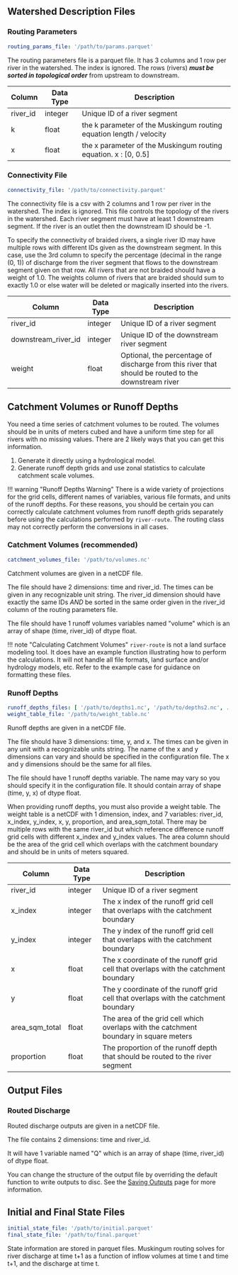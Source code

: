 ## Watershed Description Files

### Routing Parameters

```yaml
routing_params_file: '/path/to/params.parquet'
```

The routing parameters file is a parquet file. It has 3 columns and 1 row per river in the watershed. The index is
ignored. The rows (rivers) ***must be sorted in topological order*** from upstream to downstream.

| Column   | Data Type | Description                                                         |
|----------|-----------|---------------------------------------------------------------------|
| river_id | integer   | Unique ID of a river segment                                        |
| k        | float     | the k parameter of the Muskingum routing equation length / velocity |
| x        | float     | the x parameter of the Muskingum routing equation. x : [0, 0.5]     |

### Connectivity File

```yaml
connectivity_file: '/path/to/connectivity.parquet'
```

The connectivity file is a csv with 2 columns and 1 row per river in the watershed. The index is ignored. This file
controls the topology of the rivers in the watershed. Each river segment must have at least 1 downstream segment. If the
river is an outlet then the downstream ID should be -1.

To specify the connectivity of braided rivers, a single river ID may have multiple rows with different IDs given as the
downstream segment. In this case, use the 3rd column to specify the percentage (decimal in the range (0, 1)) of
discharge from the river segment that flows to the downstream segment given on that row. All rivers that are not braided
should have a weight of 1.0. The weights column of rivers that are braided should sum to exactly 1.0 or else water will
be deleted or magically inserted into the rivers.

| Column              | Data Type | Description                                                                                         |
|---------------------|-----------|-----------------------------------------------------------------------------------------------------|
| river_id            | integer   | Unique ID of a river segment                                                                        |
| downstream_river_id | integer   | Unique ID of the downstream river segment                                                           |
| weight              | float     | Optional, the percentage of discharge from this river that should be routed to the downstream river |

## Catchment Volumes or Runoff Depths

You need a time series of catchment volumes to be routed. The volumes should be in units of meters cubed and have a
uniform time step for all rivers with no missing values. There are 2 likely ways that you can get this information.

1. Generate it directly using a hydrological model.
2. Generate runoff depth grids and use zonal statistics to calculate catchment scale volumes.

!!! warning "Runoff Depths Warning"
There is a wide variety of projections for the grid cells, different names of variables, various file formats, and
units of the runoff depths. For these reasons, you should be certain you can correctly calculate catchment volumes
from runoff depth grids separately before using the calculations performed by `river-route`. The routing class may
not correctly perform the conversions in all cases.

### Catchment Volumes (recommended)

```yaml
catchment_volumes_file: '/path/to/volumes.nc'
```

Catchment volumes are given in a netCDF file.

The file should have 2 dimensions: time and river_id. The times can be given in any recognizable unit string. The river_id
dimension should have exactly the same IDs *AND* be sorted in the same order given in the river_id column of the routing parameters file.

The file should have 1 runoff volumes variables named "volume" which is an array of shape (time, river_id) of dtype
float.

!!! note "Calculating Catchment Volumes"
`river-route` is not a land surface modeling tool. It does have an example function illustrating how to perform
the calculations. It will not handle all file formats, land surface and/or hydrology models, etc. Refer to the
example case for guidance on formatting these files.

### Runoff Depths

```yaml
runoff_depths_files: [ '/path/to/depths1.nc', '/path/to/depths2.nc', ... ]
weight_table_file: '/path/to/weight_table.nc'
```

Runoff depths are given in a netCDF file.

The file should have 3 dimensions: time, y, and x. The times can be given in any unit with a recognizable units string.
The name of the x and y dimensions can vary and should be specified in the configuration file. The x and y dimensions
should be the same for all files.

The file should have 1 runoff depths variable. The name may vary so you should specify it in the configuration file. It
should contain array of shape (time, y, x) of dtype float.

When providing runoff depths, you must also provide a weight table. The weight table is a netCDF with 1 dimension, index, and 7 variables:
river_id, x_index, y_index, x, y, proportion, and area_sqm_total. There may be multiple rows with the same river_id but which reference difference
runoff grid cells with different x_index and y_index values. The area column should be the area of the grid cell which
overlaps with the catchment boundary and should be in units of meters squared.

| Column         | Data Type | Description                                                                           |
|----------------|-----------|---------------------------------------------------------------------------------------|
| river_id       | integer   | Unique ID of a river segment                                                          |
| x_index        | integer   | The x index of the runoff grid cell that overlaps with the catchment boundary         |
| y_index        | integer   | The y index of the runoff grid cell that overlaps with the catchment boundary         |
| x              | float     | The x coordinate of the runoff grid cell that overlaps with the catchment boundary    |
| y              | float     | The y coordinate of the runoff grid cell that overlaps with the catchment boundary    |
| area_sqm_total | float     | The area of the grid cell which overlaps with the catchment boundary in square meters |
| proportion     | float     | The proportion of the runoff depth that should be routed to the river segment         |

## Output Files

### Routed Discharge

Routed discharge outputs are given in a netCDF file.

The file contains 2 dimensions: time and river_id.

It will have 1 variable named "Q" which is an array of shape (time, river_id) of dtype float.

You can change the structure of the output file by overriding the default function to write outputs to disc. See the
[Saving Outputs](../tutorial/advanced-tutorial.md) page for more information.

## Initial and Final State Files

```yaml
initial_state_file: '/path/to/initial.parquet'
final_state_file: '/path/to/final.parquet'
```

State information are stored in parquet files. Muskingum routing solves for river discharge at time t+1 as a
function of inflow volumes at time t and time t+1, and the discharge at time t. 
